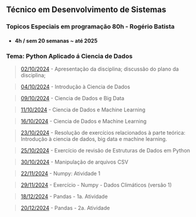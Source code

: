 ## Técnico em Desenvolvimento de Sistemas
### Topicos Especiais em programação 80h - Rogério Batista
- #### 4h / sem 20 semanas ~ até 2025

### Tema: Python Aplicado á Ciencia de Dados

> [02/10/2024](/terceiro-periodo/tep/2024-10-02/) - Apresentação da disciplina; discussão do plano da disciplina;

> [04/10/2024](/terceiro-periodo/tep/2024-10-04/) - Introdução à Ciencia de Dados

> [09/10/2024](/terceiro-periodo/tep/2024-10-09/) - Ciencia de Dados e Big Data

> [11/10/2024](/terceiro-periodo/tep/2024-10-11/) - Ciencia de Dados e Machine Learning

> [16/10/2024](/terceiro-periodo/tep/2024-10-11/) - Ciencia de Dados e Machine Learning

> [23/10/2024](/terceiro-periodo/tep/2024-10-23/) - Resolução de exercícios relacionados à parte teórica: Introdução à ciencia de dados, big data e machine learning.

> [25/10/2024](/terceiro-periodo/tep/2024-10-25/) - Exercício de revisão de Estruturas de Dados em Python

> [30/10/2024](/terceiro-periodo/tep/2024-10-30/) - Manipulação de arquivos CSV

> [22/11/2024](/terceiro-periodo/tep/2024-11-22/) - Numpy: Atividade 1

> [29/11/2024](/terceiro-periodo/tep/2024-11-29/) - Exercício - Numpy - Dados Climáticos (versão 1)

> [18/12/2024](/terceiro-periodo/tep/2024-12-18/) - Pandas  - 1a. Atividade 

> [20/12/2024](/terceiro-periodo/tep/2024-12-20/) - Pandas - 2a. Atividade